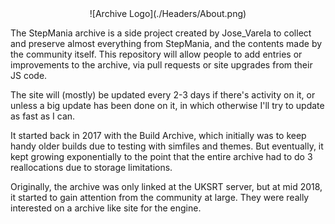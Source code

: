 <center>
![Archive Logo](./Headers/About.png)
</center>

The StepMania archive is a side project created by Jose_Varela to collect and preserve almost everything from StepMania, and the contents made by the community itself. This repository will allow people to add entries or improvements to the archive, via pull requests or site upgrades from their JS code.

The site will (mostly) be updated every 2-3 days if there's activity on it, or unless a big update has been done on it, in which otherwise I'll try to update as fast as I can.

It started back in 2017 with the Build Archive, which initially was to keep handy older builds due to testing with simfiles and themes. But eventually, it kept growing exponentially to the point that the entire archive had to do 3 reallocations due to storage limitations.

Originally, the archive was only linked at the UKSRT server, but at mid 2018, it started to gain attention from the community at large. They were really interested on a archive like site for the engine.